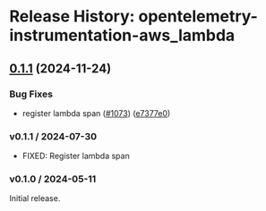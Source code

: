 # Release History: opentelemetry-instrumentation-aws_lambda

## [0.1.1](https://github.com/open-telemetry/opentelemetry-ruby-contrib/compare/opentelemetry-instrumentation-aws_lambda/v0.1.0...opentelemetry-instrumentation-aws_lambda/v0.1.1) (2024-11-24)


### Bug Fixes

* register lambda span ([#1073](https://github.com/open-telemetry/opentelemetry-ruby-contrib/issues/1073)) ([e7377e0](https://github.com/open-telemetry/opentelemetry-ruby-contrib/commit/e7377e0cb713adbacd721ea8dc0ab198f04b03cd))

### v0.1.1 / 2024-07-30

* FIXED: Register lambda span

### v0.1.0 / 2024-05-11

Initial release.
